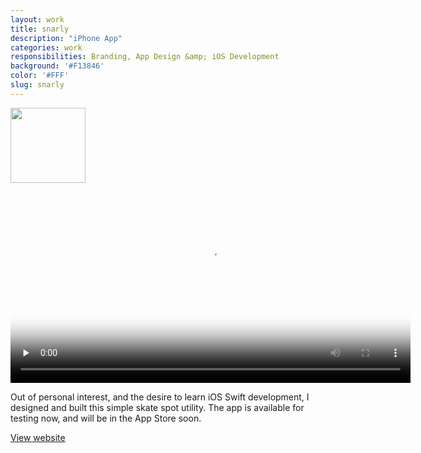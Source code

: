 ```yaml
---
layout: work
title: snarly
description: "iPhone App"
categories: work
responsibilities: Branding, App Design &amp; iOS Development
background: '#F13846'
color: '#FFF'
slug: snarly
---
```


<div class="IntroImg">
  <img src="{{ site.root }}/work/snarly/logo.png" style="width: 120px" />
</div>

<div class="video_container iphone">
  <video id="snarly" title="snarly"
    preload="none" width="640" height="320" poster="{{ site.root }}/work/snarly/snarlypreview3.png" data-setup="{}">
    <source src="{{ site.root }}/work/snarly/snarlypreview3.mp4" type='video/mp4'>
  </video>
</div>

Out of personal interest, and the desire to learn iOS Swift development, I designed and built this simple skate spot utility. The app is available for testing now, and will be in the App Store soon.

<a href="http://getsnarly.com" class="button" rel="external">View website</a>
